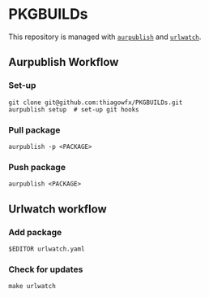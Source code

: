 # PKGBUILDs

This repository is managed with [`aurpublish`][aurpublish] and [`urlwatch`][urlwatch].

[aurpublish]: https://github.com/eli-schwartz/aurpublish
[urlwatch]: https://github.com/thp/urlwatch

## Aurpublish Workflow

### Set-up

```
git clone git@github.com:thiagowfx/PKGBUILDs.git
aurpublish setup  # set-up git hooks
```

### Pull package

```
aurpublish -p <PACKAGE>
```

### Push package

```
aurpublish <PACKAGE>
```

## Urlwatch workflow

### Add package

```
$EDITOR urlwatch.yaml
```

### Check for updates

```
make urlwatch
```
